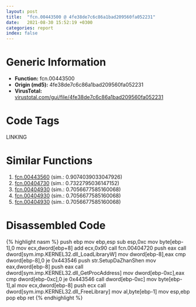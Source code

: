 ```yaml
---
layout: post
title:  "fcn.00443500 @ 4fe38de7c6c86a1bad209560fa052231"
date:   2021-08-30 15:52:19 +0300
categories: report
index: false
---
```


# Generic Information
- **Function:** fcn.00443500
- **Origin (md5):** 4fe38de7c6c86a1bad209560fa052231
- **VirusTotal:** [virustotal.com/gui/file/4fe38de7c6c86a1bad209560fa052231][virustotal_ref]

# Code Tags
<span class="tag" id="LINKING">LINKING</span>


# Similar Functions

1. [fcn.00443560][similar_1_ref] (sim.: 0.9074039033047926)
2. [fcn.00404730][similar_2_ref] (sim.: 0.7322795036147152)
3. [fcn.00404930][similar_3_ref] (sim.: 0.7056677585160068)
4. [fcn.00404930][similar_4_ref] (sim.: 0.7056677585160068)
5. [fcn.00404930][similar_5_ref] (sim.: 0.7056677585160068)


# Disassembled Code

{% highlight nasm %}
push ebp
mov ebp,esp
sub esp,0xc
mov byte[ebp-1],0
mov ecx,dword[ebp+8]
add ecx,0x90
call fcn.00404720
push eax
call dword[sym.imp.KERNEL32.dll_LoadLibraryW]
mov dword[ebp-8],eax
cmp dword[ebp-8],0
je 0x443546
push str.SetupDaZhanShen
mov eax,dword[ebp-8]
push eax
call dword[sym.imp.KERNEL32.dll_GetProcAddress]
mov dword[ebp-0xc],eax
cmp dword[ebp-0xc],0
je 0x443546
call dword[ebp-0xc]
mov byte[ebp-1],al
mov ecx,dword[ebp-8]
push ecx
call dword[sym.imp.KERNEL32.dll_FreeLibrary]
mov al,byte[ebp-1]
mov esp,ebp
pop ebp
ret 
{% endhighlight %}


[similar_1_ref]: /report/fcn.00443560@4fe38de7c6c86a1bad209560fa052231
[similar_2_ref]: /report/fcn.00404730@f86ab4114e997e148e8eceeac9acf240
[similar_3_ref]: /report/fcn.00404930@56cd87aa2339510296a6c2526bbc75b7
[similar_4_ref]: /report/fcn.00404930@c398239b28fba40957850413e73ec9b2
[similar_5_ref]: /report/fcn.00404930@4d4fcf74241456077a469d0314f19113
[virustotal_ref]: https://www.virustotal.com/gui/file/4fe38de7c6c86a1bad209560fa052231